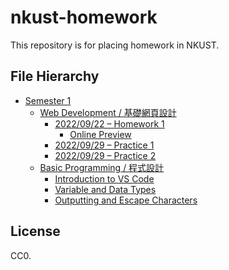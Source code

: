 # nkust-homework

This repository is for placing homework in NKUST.

## File Hierarchy

- [Semester 1](./s1)
  - [Web Development / 基礎網頁設計](./s1/web-development/)
    - [2022/09/22 – Homework 1](./s1/web-development/hw-1/index.html)
      - [Online Preview](https://nkust-hw.pan93.com/s1/web-development/hw-1/index.html)
    - [2022/09/29 – Practice 1](./s1/web-development/practice-1)
    - [2022/09/29 – Practice 2](./s1/web-development/practice-2)
  - [Basic Programming / 程式設計](./s1/basic-programming/)
    - [Introduction to VS Code](./s1/basic-programming/01-vsc-intro/main.py)
    - [Variable and Data Types](./s1/basic-programming/02-var-and-type/main.py)
    - [Outputting and Escape Characters](./s1/basic-programming/03-output/main.py)

## License

CC0.
